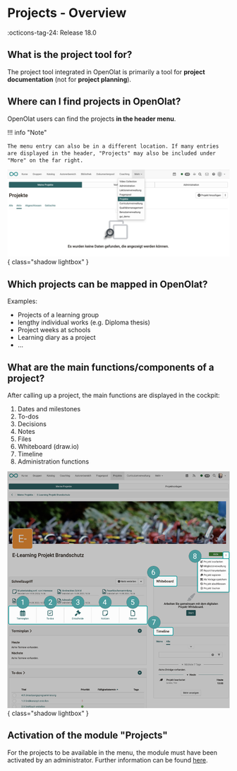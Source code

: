 # Projects - Overview

:octicons-tag-24: Release 18.0

## What is the project tool for?

The project tool integrated in OpenOlat is primarily a tool for **project documentation** (not for **project planning**).


## Where can I find projects in OpenOlat?

OpenOlat users can find the projects **in the header menu**. 

!!! info "Note"

    The menu entry can also be in a different location. If many entries are displayed in the header, "Projects" may also be included under "More" on the far right.

![projekte_hauptmenue_v1_de.png](assets/projekte_hauptmenue_v1_de.png){ class="shadow lightbox" }

## Which projects can be mapped in OpenOlat?

Examples:

* Projects of a learning group
* lengthy individual works (e.g. Diploma thesis)
* Project weeks at schools
* Learning diary as a project
* …

## What are the main functions/components of a project?

After calling up a project, the main functions are displayed in the cockpit:

1. Dates and milestones
2. To-dos
3. Decisions
4. Notes
6. Files
5. Whiteboard (draw.io)
7. Timeline
8. Administration functions

![projekte_overview_v1_de.png](assets/projekte_overview_v1_de.png){ class="shadow lightbox" }

## Activation of the module "Projects"

For the projects to be available in the menu, the module must have been activated by an administrator. Further information can be found [here](../../../manual_admin/docs/administration/Modules_Projects.md).
